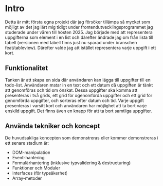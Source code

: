 # Intro
Detta är mitt första egna projekt där jag försöker tillämpa så mycket som möjligt av det jag lärt mig tidigt under frontendutvecklingsprogrammet jag studerade under våren till hösten 2025.
Jag började med att representera uppgifterna som element i en list och därefter ändrade jag om från lista till tabell (versionen med tabell finns just nu sparad under branschen feat/tableview). Därefter valde jag att istället representera varje uppgift i ett kort.

## Funktionalitet
Tanken är att skapa en sida där användaren kan lägga till uppgifter till en todo-list. Användaren matar in en text och ett datum då uppgiften är tänkt att genomföras och tid om önskat. Dessa uppgifter ska komma att presenteras i två grids, ett grid för ogenomförda uppgifter och ett grid för genomförda uppgifter, och sorteras efter datum och tid. Varje uppgift presenteras i varsitt kort och användaren har möjlighet att ta bort varje enskild uppgift. Det finns även en knapp för att ta bort samtliga uppgifter.

## Använda tekniker och koncept
De huvudsakliga koncepten som demonstreras eller kommer demonstreras i ett senare stadium är:
* DOM-manipulation
* Event-hantering
* Formulärhantering (inklusive typvalidering & destructuring)
* Funktioner och Moduler
* Interfaces (för typsäkerhet)
* Array-metoder
